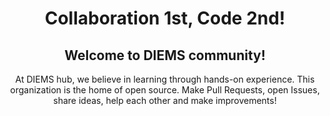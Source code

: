 <div align="center">
    <h1>Collaboration 1st, Code 2nd!</h1>  


## Welcome to DIEMS community!

At DIEMS hub, we believe in learning through hands-on experience. This organization is the home of open source. Make Pull Requests, open Issues, share ideas, help each other and make improvements!

</div>
